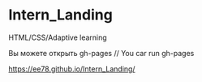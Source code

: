 # Intern_Landing
HTML/CSS/Adaptive learning 

Вы можете открыть gh-pages // You car run gh-pages

https://ee78.github.io/Intern_Landing/
